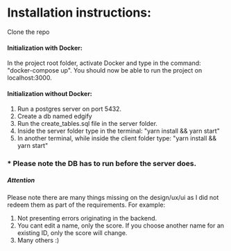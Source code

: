 # Installation instructions:

Clone the repo

#### Initialization with Docker:
In the project root folder, activate Docker and type in the command: "docker-compose up". 
You should now be able to run the project on localhost:3000. 


#### Initialization without Docker:
1. Run a postgres server on port 5432.
2. Create a db named edgify
3. Run the create_tables.sql file in the server folder.
4. Inside the server folder type in the terminal: "yarn install && yarn start"
5. In another terminal, while inside the client folder type: "yarn install && yarn start"

### * Please note the DB has to run before the server does.


##### Attention
Please note there are many things missing on the design/ux/ui as I did not redeem them as part of the requirements. For example:
1. Not presenting errors originating in the backend.
2. You cant edit a name, only the score. If you choose another name for an existing ID, only the score will change. 
3. Many others :)
